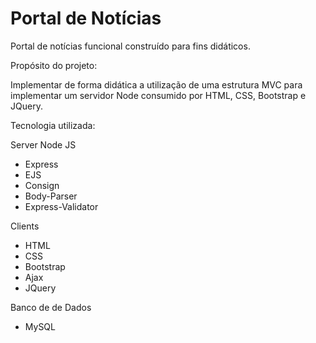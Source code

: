 # Portal de Notícias

Portal de notícias funcional construído para fins didáticos.

Propósito do projeto:

  Implementar de forma didática a utilização de uma estrutura MVC para implementar um servidor Node consumido por HTML, CSS, Bootstrap e JQuery.

Tecnologia utilizada:

Server Node JS
  - Express
  - EJS
  - Consign
  - Body-Parser
  - Express-Validator

Clients
  - HTML
  - CSS
  - Bootstrap
  - Ajax
  - JQuery

Banco de de Dados
  - MySQL

